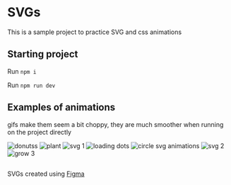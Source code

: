 # SVGs

This is a sample project to practice SVG and css animations


## Starting project


Run `npm i` 

Run `npm run dev` 


## Examples of animations 

gifs make them seem a bit choppy, they are much smoother when running on the project directly

![donutss](https://user-images.githubusercontent.com/13380603/183287866-d65bd104-f210-4789-9207-ce7f56a05590.gif)
![plant](https://user-images.githubusercontent.com/13380603/183267847-e5b84867-1ba8-4d1c-944f-7e8cf1c79121.gif)
![svg 1](https://user-images.githubusercontent.com/13380603/183257739-bf674bc7-c1e0-4ae3-8066-733c777e3fac.gif)
![loading dots](https://user-images.githubusercontent.com/13380603/183263261-b20b1ea7-7608-4517-9346-f2c1b0782ad2.gif)
![circle svg animations](https://user-images.githubusercontent.com/13380603/183264097-cb327b58-929e-4fcc-b459-df2caebeb9b4.gif)
![svg 2](https://user-images.githubusercontent.com/13380603/183257741-e5e2001f-82a0-4838-ac41-3414e8215229.gif)
![grow 3 ](https://user-images.githubusercontent.com/13380603/183257733-afa1df18-7c25-4eb6-97b9-2e1143e89add.gif)


##
SVGs created using [Figma](www.figma.com/)


